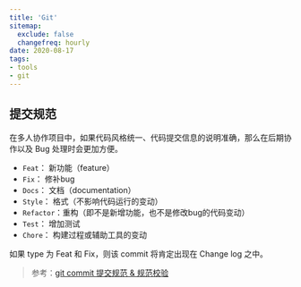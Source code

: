 ```yaml
---
title: 'Git'
sitemap:
  exclude: false
  changefreq: hourly
date: 2020-08-17
tags:
- tools
- git
---
```


## 提交规范

在多人协作项目中，如果代码风格统一、代码提交信息的说明准确，那么在后期协作以及 Bug 处理时会更加方便。

* `Feat`：    新功能（feature）
* `Fix`：     修补bug
* `Docs`：    文档（documentation）
* `Style`：   格式（不影响代码运行的变动）
* `Refactor`：重构（即不是新增功能，也不是修改bug的代码变动）
* `Test`：    增加测试
* `Chore`：   构建过程或辅助工具的变动

如果 type 为 Feat 和 Fix，则该 commit 将肯定出现在 Change log 之中。

> 参考：[git commit 提交规范 & 规范校验](https://blog.csdn.net/y491887095/article/details/80594043)

